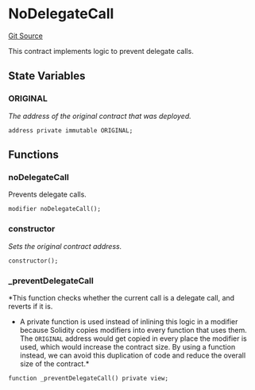 # NoDelegateCall

[Git Source](https://github.com/sablier-labs/evm-utils/blob/d7d6c051a39cbacadef672e92ed9d57628c80dc4/src/NoDelegateCall.sol)

This contract implements logic to prevent delegate calls.

## State Variables

### ORIGINAL

_The address of the original contract that was deployed._

```solidity
address private immutable ORIGINAL;
```

## Functions

### noDelegateCall

Prevents delegate calls.

```solidity
modifier noDelegateCall();
```

### constructor

_Sets the original contract address._

```solidity
constructor();
```

### \_preventDelegateCall

\*This function checks whether the current call is a delegate call, and reverts if it is.

- A private function is used instead of inlining this logic in a modifier because Solidity copies modifiers into every
  function that uses them. The `ORIGINAL` address would get copied in every place the modifier is used, which would
  increase the contract size. By using a function instead, we can avoid this duplication of code and reduce the overall
  size of the contract.\*

```solidity
function _preventDelegateCall() private view;
```
